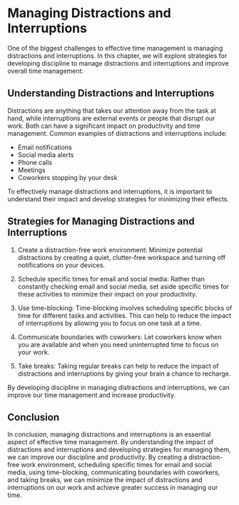 # Managing Distractions and Interruptions

One of the biggest challenges to effective time management is managing distractions and interruptions. In this chapter, we will explore strategies for developing discipline to manage distractions and interruptions and improve overall time management.

Understanding Distractions and Interruptions
--------------------------------------------

Distractions are anything that takes our attention away from the task at hand, while interruptions are external events or people that disrupt our work. Both can have a significant impact on productivity and time management. Common examples of distractions and interruptions include:

* Email notifications
* Social media alerts
* Phone calls
* Meetings
* Coworkers stopping by your desk

To effectively manage distractions and interruptions, it is important to understand their impact and develop strategies for minimizing their effects.

Strategies for Managing Distractions and Interruptions
------------------------------------------------------

1. Create a distraction-free work environment: Minimize potential distractions by creating a quiet, clutter-free workspace and turning off notifications on your devices.

2. Schedule specific times for email and social media: Rather than constantly checking email and social media, set aside specific times for these activities to minimize their impact on your productivity.

3. Use time-blocking: Time-blocking involves scheduling specific blocks of time for different tasks and activities. This can help to reduce the impact of interruptions by allowing you to focus on one task at a time.

4. Communicate boundaries with coworkers: Let coworkers know when you are available and when you need uninterrupted time to focus on your work.

5. Take breaks: Taking regular breaks can help to reduce the impact of distractions and interruptions by giving your brain a chance to recharge.

By developing discipline in managing distractions and interruptions, we can improve our time management and increase productivity.

Conclusion
----------

In conclusion, managing distractions and interruptions is an essential aspect of effective time management. By understanding the impact of distractions and interruptions and developing strategies for managing them, we can improve our discipline and productivity. By creating a distraction-free work environment, scheduling specific times for email and social media, using time-blocking, communicating boundaries with coworkers, and taking breaks, we can minimize the impact of distractions and interruptions on our work and achieve greater success in managing our time.
